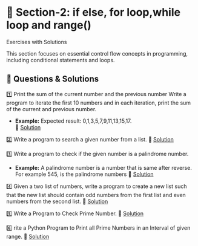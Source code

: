 # 📝 Section-2:  if else, for loop,while loop and range()
Exercises with Solutions

This section focuses on essential control flow concepts in programming, including conditional statements and loops. 

## 📌 Questions & Solutions  

1️⃣ Print the sum of the current number and the previous number Write a program to iterate the first 10 numbers and in each iteration, print the sum of the current and previous number. 
   - **Example:** Expected result: 0,1,3,5,7,9,11,13,15,17.  
🔗 [Solution](sum_of_current_and_previous.py) 

2️⃣ Write a program to search a given number from a list.
🔗 [Solution](search_number_in_list.py) 

3️⃣ Write a program to check if the given number is a palindrome number.
   - **Example:** A palindrome number is a number that is same after reverse. For example 545, is the palindrome numbers
🔗 [Solution](is_palindrome.py) 

4️⃣ Given a two list of numbers, write a program to create a new list such that the new list should contain odd numbers from the first list and even numbers from the second list.
🔗 [Solution](merge_odd_even.py) 

5️⃣ Write a Program to Check Prime Number.
🔗 [Solution](is_prime_number.py)

6️⃣ rite a Python Program to Print all Prime Numbers in an Interval of given range.
🔗 [Solution](prime_number_in_range.py)